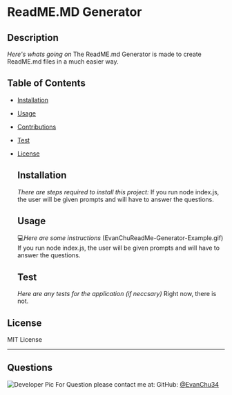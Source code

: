 # ReadME.MD Generator

  ## Description

  *Here's whats going on*
  The ReadME.md Generator is made to create ReadME.md files in a much easier way. 
  ## Table of Contents
  * [Installation](*installation)
  * [Usage](#usage)
  * [Contributions](#contributions)
  * [Test](#test)
  * [License](*license)
    ## Installation
    *There are steps required to install this project:*
    If you run node index.js, the user will be given prompts and will have to answer the questions.
    
    ## Usage
    💻*Here are some instructions*
    (EvanChuReadMe-Generator-Example.gif)
    If you run node index.js, the user will be given prompts and will have to answer the questions.

    ## Test
    *Here are any tests for the application (if neccsary)*
    Right now, there is not.
  ## License
  MIT License
  
  ---
  ## Questions
  ![Developer Pic](https://avatars0.githubusercontent.com/u/73203839?v=4)
  For Question please contact me at:
  GitHub: [@EvanChu34](https://api.github.com/users/EvanChu34)
  